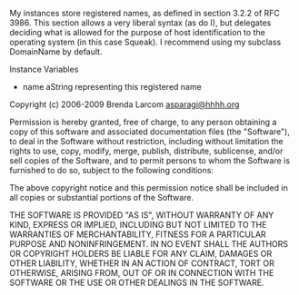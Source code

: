 My instances store registered names, as defined in section 3.2.2 of RFC 3986.   This section allows a very liberal syntax (as do I), but delegates deciding what is allowed for the purpose of host identification to the operating system (in this case Squeak).  I recommend using my subclass DomainName by default. 

Instance Variables

- name		aString representing this registered name


Copyright (c) 2006-2009 Brenda Larcom <asparagi@hhhh.org>

Permission is hereby granted, free of charge, to any person obtaining a copy of this software and associated documentation files (the "Software"), to deal in the Software without restriction, including without limitation the rights to use, copy, modify, merge, publish, distribute, sublicense, and/or sell copies of the Software, and to permit persons to whom the Software is furnished to do so, subject to the following conditions:

The above copyright notice and this permission notice shall be included in all copies or substantial portions of the Software.

THE SOFTWARE IS PROVIDED "AS IS", WITHOUT WARRANTY OF ANY KIND, EXPRESS OR IMPLIED, INCLUDING BUT NOT LIMITED TO THE WARRANTIES OF MERCHANTABILITY, FITNESS FOR A PARTICULAR PURPOSE AND NONINFRINGEMENT. IN NO EVENT SHALL THE AUTHORS OR COPYRIGHT HOLDERS BE LIABLE FOR ANY CLAIM, DAMAGES OR OTHER LIABILITY, WHETHER IN AN ACTION OF CONTRACT, TORT OR OTHERWISE, ARISING FROM, OUT OF OR IN CONNECTION WITH THE SOFTWARE OR THE USE OR OTHER DEALINGS IN THE SOFTWARE.

